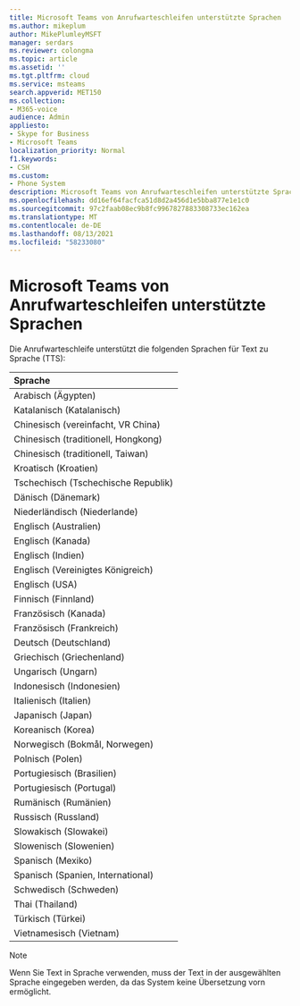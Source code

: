 ```yaml
---
title: Microsoft Teams von Anrufwarteschleifen unterstützte Sprachen
ms.author: mikeplum
author: MikePlumleyMSFT
manager: serdars
ms.reviewer: colongma
ms.topic: article
ms.assetid: ''
ms.tgt.pltfrm: cloud
ms.service: msteams
search.appverid: MET150
ms.collection:
- M365-voice
audience: Admin
appliesto:
- Skype for Business
- Microsoft Teams
localization_priority: Normal
f1.keywords:
- CSH
ms.custom:
- Phone System
description: Microsoft Teams von Anrufwarteschleifen unterstützte Sprachen
ms.openlocfilehash: dd16ef64facfca51d8d2a456d1e5bba877e1e1c0
ms.sourcegitcommit: 97c2faab08ec9b8fc9967827883308733ec162ea
ms.translationtype: MT
ms.contentlocale: de-DE
ms.lasthandoff: 08/13/2021
ms.locfileid: "58233080"
---
```

# <a name="microsoft-teams-call-queue-supported-languages"></a>Microsoft Teams von Anrufwarteschleifen unterstützte Sprachen

Die Anrufwarteschleife unterstützt die folgenden Sprachen für Text zu Sprache (TTS):

|Sprache                                |
|:---------------------------------------|
|Arabisch (Ägypten)                          |
|Katalanisch (Katalanisch)                       |
|Chinesisch (vereinfacht, VR China)               |
|Chinesisch (traditionell, Hongkong)        |
|Chinesisch (traditionell, Taiwan)           |
|Kroatisch (Kroatien)                      |
|Tschechisch (Tschechische Republik)                  |
|Dänisch (Dänemark)                        |
|Niederländisch (Niederlande)                     |
|Englisch (Australien)                     |
|Englisch (Kanada)                        |
|Englisch (Indien)                         |
|Englisch (Vereinigtes Königreich)                |
|Englisch (USA)                 |
|Finnisch (Finnland)                       |
|Französisch (Kanada)                         |
|Französisch (Frankreich)                         |
|Deutsch (Deutschland)                        |
|Griechisch (Griechenland)                          |
|Ungarisch (Ungarn)                     |
|Indonesisch (Indonesien)                  |
|Italienisch (Italien)                         |
|Japanisch (Japan)                        |
|Koreanisch (Korea)                          |
|Norwegisch (Bokmål, Norwegen)               |
|Polnisch (Polen)                         |
|Portugiesisch (Brasilien)                     |
|Portugiesisch (Portugal)                   |
|Rumänisch (Rumänien)                      |
|Russisch (Russland)                        |
|Slowakisch (Slowakei)                       |
|Slowenisch (Slowenien)                    |
|Spanisch (Mexiko)                        |
|Spanisch (Spanien, International)          |
|Schwedisch (Schweden)                        |
|Thai (Thailand)                         |
|Türkisch (Türkei)                        |
|Vietnamesisch (Vietnam)                    |

> [!NOTE]
> Wenn Sie Text in Sprache verwenden, muss der Text in der ausgewählten Sprache eingegeben werden, da das System keine Übersetzung vorn ermöglicht.
